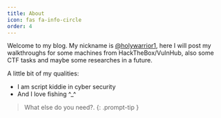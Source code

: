 ```yaml
---
title: About
icon: fas fa-info-circle
order: 4
---
```



Welcome to my blog. My nickname is [@holywarrior1](https://t.me/hollywarrior1), here I will post my walkthroughs for some machines from HackTheBox/VulnHub, also  some CTF tasks and maybe some researches in a future. 

A little bit of my qualities:

- I am script kiddie in cyber security
- And I love fishing ^_^

> What else do you need?.
{: .prompt-tip }
